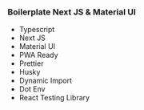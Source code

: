 ### Boilerplate Next JS & Material UI

- Typescript
- Next JS
- Material UI
- PWA Ready
- Prettier
- Husky
- Dynamic Import
- Dot Env
- React Testing Library
